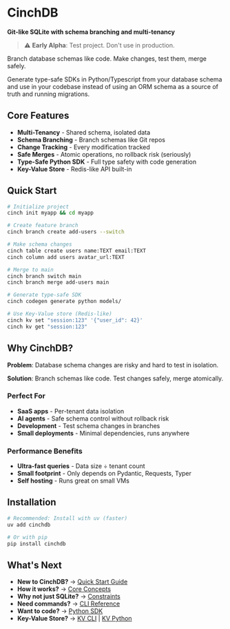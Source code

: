 # CinchDB

**Git-like SQLite with schema branching and multi-tenancy**

> ⚠️ **Early Alpha**: Test project. Don't use in production.

Branch database schemas like code. Make changes, test them, merge safely.

Generate type-safe SDKs in Python/Typescript from your database schema and use in your codebase
instead of using an ORM schema as a source of truth and running migrations. 

## Core Features

- **Multi-Tenancy** - Shared schema, isolated data
- **Schema Branching** - Branch schemas like Git repos
- **Change Tracking** - Every modification tracked
- **Safe Merges** - Atomic operations, no rollback risk (seriously)
- **Type-Safe Python SDK** - Full type safety with code generation
- **Key-Value Store** - Redis-like API built-in

## Quick Start

```bash
# Initialize project
cinch init myapp && cd myapp

# Create feature branch  
cinch branch create add-users --switch

# Make schema changes
cinch table create users name:TEXT email:TEXT
cinch column add users avatar_url:TEXT

# Merge to main
cinch branch switch main
cinch branch merge add-users main

# Generate type-safe SDK
cinch codegen generate python models/

# Use Key-Value store (Redis-like)
cinch kv set "session:123" '{"user_id": 42}'
cinch kv get "session:123"
```

## Why CinchDB?

**Problem**: Database schema changes are risky and hard to test in isolation.

**Solution**: Branch schemas like code. Test changes safely, merge atomically.

### Perfect For
- **SaaS apps** - Per-tenant data isolation  
- **AI agents** - Safe schema control without rollback risk
- **Development** - Test schema changes in branches
- **Small deployments** - Minimal dependencies, runs anywhere

### Performance Benefits  
- **Ultra-fast queries** - Data size ÷ tenant count
- **Small footprint** - Only depends on Pydantic, Requests, Typer
- **Self hosting** - Runs great on small VMs

## Installation

```bash
# Recommended: Install with uv (faster)
uv add cinchdb

# Or with pip
pip install cinchdb
```

## What's Next

- **New to CinchDB?** → [Quick Start Guide](getting-started/quickstart.md)
- **How it works?** → [Core Concepts](getting-started/concepts.md)
- **Why not just SQLite?** → [Constraints](concepts/constraints.md)
- **Need commands?** → [CLI Reference](cli/index.md)
- **Want to code?** → [Python SDK](python-sdk/index.md)
- **Key-Value Store?** → [KV CLI](cli/kv.md) | [KV Python](python-sdk/kv-store.md)